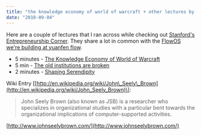 ```yaml
---
title: "the knowledge economy of world of warcraft + other lectures by JSB"
date: "2010-09-04"
---
```


Here are a couple of lectures that I ran across while checking out [Stanford's Entrepreneurship Corner](http://ecorner.stanford.edu/index.html). They share a lot in common with the [FlowOS we're building at yuanfen flow](http://www.yuanfenflow.com/projects/flowos).

- 5 minutes - [The Knowledge Economy of World of Warcraft](http://ecorner.stanford.edu/authorMaterialInfo.html?mid=2432)
- 5 min - [The old institutions are broken](http://ecorner.stanford.edu/authorMaterialInfo.html?mid=2426 )
- 2 minutes - [Shaping Serendipity](http://ecorner.stanford.edu/authorMaterialInfo.html?mid=2429)

Wiki Entry \[[http://en.wikipedia.org/wiki/John\_Seely\_Brown](http://en.wikipedia.org/wiki/John_Seely_Brown)\]:

> John Seely Brown (also known as JSB) is a researcher who specializes in organizational studies with a particular bent towards the organizational implications of computer-supported activities.

[http://www.johnseelybrown.com/](http://www.johnseelybrown.com/)
